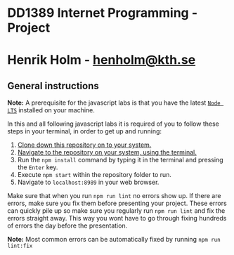 # DD1389 Internet Programming - Project
# Henrik Holm - henholm@kth.se

## General instructions
__Note:__ A prerequisite for the javascript labs is that you have the latest [`Node LTS`](https://nodejs.org/en/) installed on your machine.

In this and all following javascript labs it is required of you to follow these steps in your terminal, in order to get up and running:  

1. [Clone down this repository on to your system.](https://help.github.com/en/articles/cloning-a-repository)
2. [Navigate to the repository on your system, using the terminal.](https://lmgtfy.com/?q=how+to+navigate+using+terminal)
3. Run the `npm install` command by typing it in the terminal and pressing the `Enter` key.
4. Execute `npm start` within the repository folder to run.
5. Navigate to `localhost:8989` in your web browser.

Make sure that when you run `npm run lint` no errors show up. If there are errors,
make sure you fix them before presenting your project. These errors can quickly
pile up so make sure you regularly run `npm run lint` and fix the errors straight
away. This way you wont have to go through fixing hundreds of errors the day before
the presentation.

__Note:__ Most common errors can be automatically fixed by running `npm run lint:fix`
